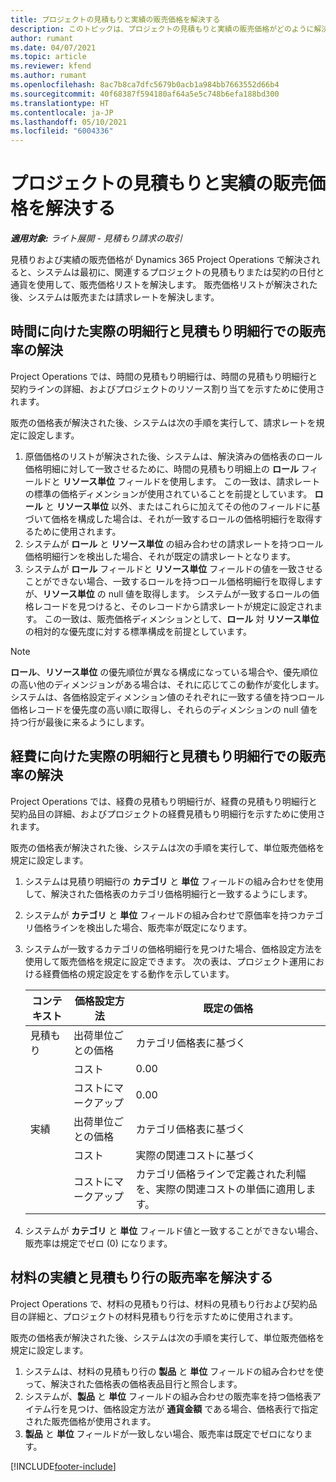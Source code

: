 ```yaml
---
title: プロジェクトの見積もりと実績の販売価格を解決する
description: このトピックは、プロジェクトの見積もりと実績の販売価格がどのように解決されるかについての情報を提供します。
author: rumant
ms.date: 04/07/2021
ms.topic: article
ms.reviewer: kfend
ms.author: rumant
ms.openlocfilehash: 8ac7b8ca7dfc5679b0acb1a984bb7663552d66b4
ms.sourcegitcommit: 40f68387f594180af64a5e5c748b6efa188bd300
ms.translationtype: HT
ms.contentlocale: ja-JP
ms.lasthandoff: 05/10/2021
ms.locfileid: "6004336"
---
```

# <a name="resolve-sales-prices-for-project-estimates-and-actuals"></a>プロジェクトの見積もりと実績の販売価格を解決する

_**適用対象:** ライト展開 - 見積もり請求の取引_

見積りおよび実績の販売価格が Dynamics 365 Project Operations で解決されると、システムは最初に、関連するプロジェクトの見積もりまたは契約の日付と通貨を使用して、販売価格リストを解決します。 販売価格リストが解決された後、システムは販売または請求レートを解決します。

## <a name="resolve-sales-rates-on-actual-and-estimate-lines-for-time"></a>時間に向けた実際の明細行と見積もり明細行での販売率の解決

Project Operations では、時間の見積もり明細行は、時間の見積もり明細行と契約ラインの詳細、およびプロジェクトのリソース割り当てを示すために使用されます。

販売の価格表が解決された後、システムは次の手順を実行して、請求レートを規定に設定します。

1. 原価価格のリストが解決された後、システムは、解決済みの価格表のロール価格明細に対して一致させるために、時間の見積もり明細上の **ロール** フィールドと **リソース単位** フィールドを使用します。 この一致は、請求レートの標準の価格ディメンションが使用されていることを前提としています。 **ロール** と **リソース単位** 以外、またはこれらに加えてその他のフィールドに基づいて価格を構成した場合は、それが一致するロールの価格明細行を取得するために使用されます。
2. システムが **ロール** と **リソース単位** の組み合わせの請求レートを持つロール価格明細行ンを検出した場合、それが既定の請求レートとなります。
3. システムが **ロール** フィールドと **リソース単位** フィールドの値を一致させることができない場合、一致するロールを持つロール価格明細行を取得しますが、**リソース単位** の null 値を取得します。 システムが一致するロールの価格レコードを見つけると、そのレコードから請求レートが規定に設定されます。 この一致は、販売価格ディメンションとして、**ロール** 対 **リソース単位** の相対的な優先度に対する標準構成を前提としています。

> [!NOTE]
> **ロール**、**リソース単位**  の優先順位が異なる構成になっている場合や、優先順位の高い他のディメンジョンがある場合は、それに応じてこの動作が変化します。 システムは、各価格設定ディメンション値のそれぞれに一致する値を持つロール価格レコードを優先度の高い順に取得し、それらのディメンションの null 値を持つ行が最後に来るようにします。

## <a name="resolve-sales-rates-on-actual-and-estimate-lines-for-expense"></a>経費に向けた実際の明細行と見積もり明細行での販売率の解決

Project Operations では、経費の見積もり明細行が、経費の見積もり明細行と契約品目の詳細、およびプロジェクトの経費見積もり明細行を示すために使用されます。

販売の価格表が解決された後、システムは次の手順を実行して、単位販売価格を規定に設定します。

1. システムは見積り明細行の **カテゴリ** と **単位** フィールドの組み合わせを使用して、解決された価格表のカテゴリ価格明細行と一致するようにします。
2. システムが **カテゴリ** と **単位** フィールドの組み合わせで原価率を持つカテゴリ価格ラインを検出した場合、販売率が既定になります。
3. システムが一致するカテゴリの価格明細行を見つけた場合、価格設定方法を使用して販売価格を規定に設定できます。 次の表は、プロジェクト運用における経費価格の規定設定をする動作を示しています。

    | コンテキスト | 価格設定方法 | 既定の価格 |
    | --- | --- | --- |
    | 見積もり | 出荷単位ごとの価格 | カテゴリ価格表に基づく |
    | &nbsp; | コスト | 0.00 |
    | &nbsp; | コストにマークアップ | 0.00 |
    | 実績 | 出荷単位ごとの価格 | カテゴリ価格表に基づく |
    | &nbsp; | コスト | 実際の関連コストに基づく |
    | &nbsp; | コストにマークアップ | カテゴリ価格ラインで定義された利幅を、実際の関連コストの単価に適用します。 |

4. システムが **カテゴリ** と **単位** フィールド値と一致することができない場合、販売率は規定でゼロ (0) になります。

## <a name="resolving-sales-rates-on-actual-and-estimate-lines-for-material"></a>材料の実績と見積もり行の販売率を解決する

Project Operations で、材料の見積もり行は、材料の見積もり行および契約品目の詳細と、プロジェクトの材料見積もり行を示すために使用されます。

販売の価格表が解決された後、システムは次の手順を実行して、単位販売価格を規定に設定します。

1. システムは、材料の見積もり行の **製品** と **単位** フィールドの組み合わせを使って、解決された価格表の価格表品目行と照合します。
2. システムが、**製品** と **単位** フィールドの組み合わせの販売率を持つ価格表アイテム行を見つけ、価格設定方法が **通貨金額** である場合、価格表行で指定された販売価格が使用されます。
3. **製品** と **単位** フィールドが一致しない場合、販売率は既定でゼロになります。

[!INCLUDE[footer-include](../../includes/footer-banner.md)]
